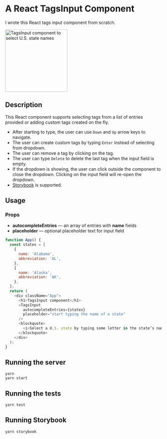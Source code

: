 # A React TagsInput Component

I wrote this React tags input component from scratch.

<img width="200" alt="TagsInput component to select U.S. state names" src="https://user-images.githubusercontent.com/890659/92015593-e329ac80-ed05-11ea-9a4e-6a47cfcc55a9.png">

## Description

This React component supports selecting tags from a list of entries provided or adding custom tags created on the fly.


- After starting to type, the user can use `Down` and `Up` arrow keys to navigate.
- The user can create custom tags by typing `Enter` instead of selecting from dropdown.
- The user can remove a tag by clicking on the tag.
- The user can type `Delete` to delete the last tag when the input field is empty.
- If the dropdown is showing, the user can click outside the component to close the dropdown. Clicking on the input field will re-open the dropdown.
- [Storybook](https://storybook.js.org/) is supported.

## Usage

### Props

- **autocompleteEntries** — an array of entries with **name** fields
- **placeholder** — optional placeholder text for input field

```javascript
function App() {
  const states = [
    {
      name: 'Alabama',
      abbreviation: 'AL',
    },
    {
      name: 'Alaska',
      abbreviation: 'AK',
    },
  ];
  return (
    <div className="App">
      <h1>TagsInput component</h1>
      <TagsInput
        autocompleteEntries={states}
        placeholder="start typing the name of a state"
      />
      <blockquote>
        <i>Select a U.S. state by typing some letter in the state’s name.</i>
      </blockquote>
    </div>
  );
}
```

## Running the server

```
yarn
yarn start
```

## Running the tests

```
yarn test
```

## Running Storybook

```
yarn storybook
```
